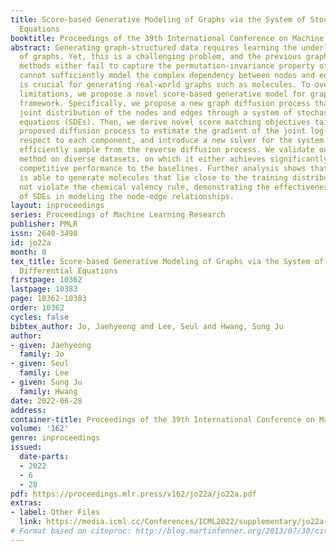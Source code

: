 ```yaml
---
title: Score-based Generative Modeling of Graphs via the System of Stochastic Differential
  Equations
booktitle: Proceedings of the 39th International Conference on Machine Learning
abstract: Generating graph-structured data requires learning the underlying distribution
  of graphs. Yet, this is a challenging problem, and the previous graph generative
  methods either fail to capture the permutation-invariance property of graphs or
  cannot sufficiently model the complex dependency between nodes and edges, which
  is crucial for generating real-world graphs such as molecules. To overcome such
  limitations, we propose a novel score-based generative model for graphs with a continuous-time
  framework. Specifically, we propose a new graph diffusion process that models the
  joint distribution of the nodes and edges through a system of stochastic differential
  equations (SDEs). Then, we derive novel score matching objectives tailored for the
  proposed diffusion process to estimate the gradient of the joint log-density with
  respect to each component, and introduce a new solver for the system of SDEs to
  efficiently sample from the reverse diffusion process. We validate our graph generation
  method on diverse datasets, on which it either achieves significantly superior or
  competitive performance to the baselines. Further analysis shows that our method
  is able to generate molecules that lie close to the training distribution yet do
  not violate the chemical valency rule, demonstrating the effectiveness of the system
  of SDEs in modeling the node-edge relationships.
layout: inproceedings
series: Proceedings of Machine Learning Research
publisher: PMLR
issn: 2640-3498
id: jo22a
month: 0
tex_title: Score-based Generative Modeling of Graphs via the System of Stochastic
  Differential Equations
firstpage: 10362
lastpage: 10383
page: 10362-10383
order: 10362
cycles: false
bibtex_author: Jo, Jaehyeong and Lee, Seul and Hwang, Sung Ju
author:
- given: Jaehyeong
  family: Jo
- given: Seul
  family: Lee
- given: Sung Ju
  family: Hwang
date: 2022-06-28
address:
container-title: Proceedings of the 39th International Conference on Machine Learning
volume: '162'
genre: inproceedings
issued:
  date-parts:
  - 2022
  - 6
  - 28
pdf: https://proceedings.mlr.press/v162/jo22a/jo22a.pdf
extras:
- label: Other Files
  link: https://media.icml.cc/Conferences/ICML2022/supplementary/jo22a-supp.zip
# Format based on citeproc: http://blog.martinfenner.org/2013/07/30/citeproc-yaml-for-bibliographies/
---
```

